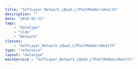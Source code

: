 ```yaml
---
title: "SoftLayer_Network_LBaaS_L7PoolMembersHealth"
description: ""
date: "2018-02-12"
tags:
    - "datatype"
    - "sldn"
    - "Network"
classes:
    - "SoftLayer_Network_LBaaS_L7PoolMembersHealth"
type: "reference"
layout: "datatype"
mainService : "SoftLayer_Network_LBaaS_L7PoolMembersHealth"
---
```

